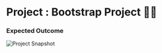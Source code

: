 # Project : Bootstrap Project 🧋🍪

### Expected Outcome

![Project Snapshot](./img/chrome-capture-2024-6-5.gif)